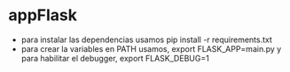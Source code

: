 # appFlask

+ para instalar las dependencias usamos pip install -r requirements.txt
+ para crear la variables en PATH usamos, export FLASK_APP=main.py y para habilitar el debugger, export FLASK_DEBUG=1
